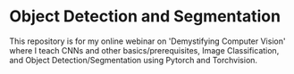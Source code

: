 # Object Detection and Segmentation

This repository is for my online webinar on 'Demystifying Computer Vision' where I teach CNNs and other basics/prerequisites, Image Classification, and Object Detection/Segmentation using Pytorch and Torchvision.